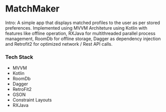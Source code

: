 # MatchMaker
Intro: A simple app that displays matched profiles to the user as per stored preferences. Implemented using MVVM Architeture using Kotlin with features like offline operation, RXJava for multithreaded parallel process management, RoomDb for offline storage, Dagger as dependency injection and Retrofit2 for optimized network / Rest API calls.

### Tech Stack
- MVVM
- Kotlin
- RoomDb
- Dagger
- RetroFit2
- GSON
- Constraint Layouts
- RXJava
